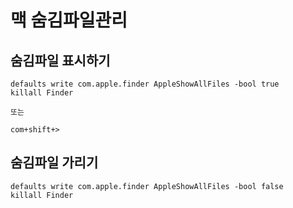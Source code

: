 # 맥 숨김파일관리
## 숨김파일 표시하기

	defaults write com.apple.finder AppleShowAllFiles -bool true
	killall Finder
	
	또는
	
	com+shift+>

## 숨김파일 가리기

	defaults write com.apple.finder AppleShowAllFiles -bool false
	killall Finder
	
	